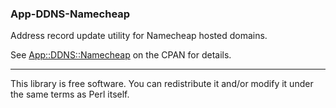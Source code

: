 ### App-DDNS-Namecheap

Address record update utility for Namecheap hosted domains.

See [App::DDNS::Namecheap](http://search.cpan.org/~dwatson/App-DDNS-Namecheap/) on the CPAN for details.

***

This library is free software. You can redistribute it and/or modify it under the same terms as Perl itself.
